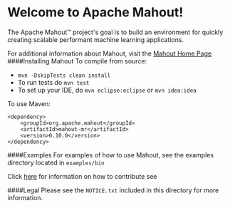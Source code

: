 Welcome to Apache Mahout!
===========
The Apache Mahout™ project's goal is to build an environment for quickly creating scalable performant machine learning applications.

For additional information about Mahout, visit the [Mahout Home Page](http://mahout.apache.org/)
####Installing Mahout
To compile from source:
* `mvn -DskipTests clean install`
* To run tests do `mvn test`
* To set up your IDE, do `mvn eclipse:eclipse` or `mvn idea:idea`

To use Maven:
```
<dependency>
    <groupId>org.apache.mahout</groupId>
    <artifactId>mahout-mr</artifactId>
    <version>0.10.0</version>
</dependency>
```

####Examples
For examples of how to use Mahout, see the examples directory located in `examples/bin`


Click [here](https://mahout.apache.org/developers/how-to-contribute.html) for information on how to contribute see
  

####Legal
Please see the `NOTICE.txt` included in this directory for more information.
